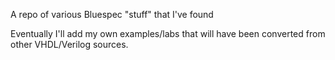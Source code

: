 A repo of various Bluespec "stuff" that I've found

Eventually I'll add my own examples/labs that will have been converted from other VHDL/Verilog sources. 
